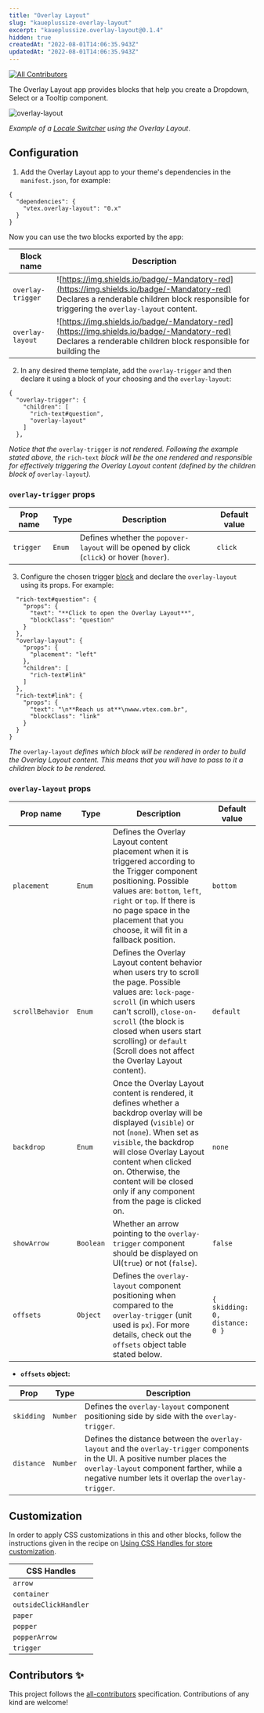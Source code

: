 ```yaml
---
title: "Overlay Layout"
slug: "kaueplussize-overlay-layout"
excerpt: "kaueplussize.overlay-layout@0.1.4"
hidden: true
createdAt: "2022-08-01T14:06:35.943Z"
updatedAt: "2022-08-01T14:06:35.943Z"
---
```

<!-- ALL-CONTRIBUTORS-BADGE:START - Do not remove or modify this section -->
[![All Contributors](https://img.shields.io/badge/all_contributors-0-orange.svg?style=flat-square)](#contributors-)
<!-- ALL-CONTRIBUTORS-BADGE:END -->

The Overlay Layout app provides blocks that help you create a Dropdown, Select or a Tooltip component.

![overlay-layout](https://user-images.githubusercontent.com/52087100/78159134-881f2100-7418-11ea-94e1-d70343cd021f.gif)

*Example of a [Locale Switcher](https://vtex.io/docs/components/all/vtex.locale-switcher@0.5.5) using the Overlay Layout*. 

## Configuration

1. Add the Overlay Layout app to your theme's dependencies in the `manifest.json`, for example:

```jsonc
{
  "dependencies": {
    "vtex.overlay-layout": "0.x"
  }
}
```

Now you can use the two blocks exported by the app: 

Block name | Description |
| --------------------| -------- |
| `overlay-trigger` | ![https://img.shields.io/badge/-Mandatory-red](https://img.shields.io/badge/-Mandatory-red) Declares a renderable children block responsible for triggering the `overlay-layout` content. |
| `overlay-layout` | ![https://img.shields.io/badge/-Mandatory-red](https://img.shields.io/badge/-Mandatory-red) Declares a renderable children block responsible for building the   |

2.  In any desired theme template, add the `overlay-trigger` and then declare it using a block of your choosing and the `overlay-layout`:

```jsonc
{
  "overlay-trigger": {
    "children": [
      "rich-text#question",
      "overlay-layout"    
    ]
  },
```

*Notice that the* `overlay-trigger` i*s not rendered. Following the example stated above, the* `rich-text` *block will be the one rendered and responsible for effectively triggering the Overlay Layout content (defined by the children block of* `overlay-layout`*).*

### `overlay-trigger` props

| Prop name | Type | Description | Default value |
| --- | --- | --- | --- |
| `trigger` | `Enum` | Defines whether the `popover-layout` will be opened by click (`click`) or hover (`hover`).| `click` |

3. Configure the chosen trigger [block](https://vtex.io/docs/apps/all) and declare the `overlay-layout` using its props. For example:

```jsonc
  "rich-text#question": {
    "props": {
      "text": "**Click to open the Overlay Layout**",
      "blockClass": "question"
    }
  },
  "overlay-layout": {
    "props": {
      "placement": "left"
    },
    "children": [
      "rich-text#link"
    ]
  },
  "rich-text#link": {
    "props": {
      "text": "\n**Reach us at**\nwww.vtex.com.br",
      "blockClass": "link"
    }
  }
}
```

*The* `overlay-layout` *defines which block will be rendered in order to build the Overlay Layout content. This means that you will have to pass to it a children block to be rendered.* 

### `overlay-layout` props

| Prop name | Type | Description | Default value |
| --- | --- | --- | --- |
| `placement` | `Enum` | Defines the Overlay Layout content placement when it is triggered according to the Trigger component positioning. Possible values are: `bottom`, `left`, `right` or `top`.  If there is no page space in the placement that you choose, it will fit in a fallback position. | `bottom` |
| `scrollBehavior` | `Enum` | Defines the Overlay Layout content behavior when users try to scroll the page. Possible values are: `lock-page-scroll` (in which users can't scroll), `close-on-scroll` (the block is closed when users start scrolling) or `default` (Scroll does not affect the Overlay Layout content). | `default` |
| `backdrop` | `Enum` | Once the Overlay Layout content is rendered, it defines whether a backdrop overlay will be displayed (`visible`) or not (`none`). When set as `visible`, the backdrop will close Overlay Layout content when clicked on. Otherwise, the content will be closed only if any component from the page is clicked on. | `none` |
| `showArrow`  | `Boolean` | Whether an arrow pointing to the `overlay-trigger` component should be displayed on UI(`true`) or not (`false`). | `false` |
| `offsets` | `Object` | Defines the `overlay-layout` component positioning when compared to the `overlay-trigger` (unit used is `px`). For more details, check out the `offsets` object table stated below. | `{ skidding: 0, distance: 0 }` |

- **`offsets` object:**

| Prop | Type | Description |
| --- | --- | --- |
| `skidding` | `Number` | Defines the `overlay-layout` component positioning side by side with the `overlay-trigger`. |
| `distance` | `Number` | Defines the distance between the `overlay-layout` and the `overlay-trigger` components in the UI. A positive number places the `overlay-layout` component farther, while a negative number lets it overlap the `overlay-trigger`. |

## Customization

In order to apply CSS customizations in this and other blocks, follow the instructions given in the recipe on [Using CSS Handles for store customization](https://vtex.io/docs/recipes/style/using-css-handles-for-store-customization).

| CSS Handles |
| --- |
| `arrow` |
| `container` |
| `outsideClickHandler` |
| `paper` |
| `popper` |
| `popperArrow` |
| `trigger` |

## Contributors ✨

<!-- ALL-CONTRIBUTORS-LIST:START - Do not remove or modify this section -->
<!-- prettier-ignore-start -->
<!-- markdownlint-disable -->
<!-- markdownlint-enable -->
<!-- prettier-ignore-end -->
<!-- ALL-CONTRIBUTORS-LIST:END -->

This project follows the [all-contributors](https://github.com/all-contributors/all-contributors) specification. Contributions of any kind are welcome!
